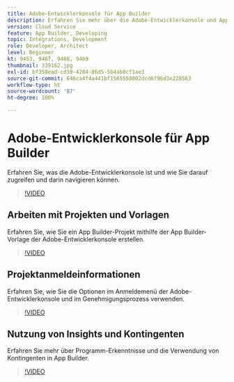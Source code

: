 ```yaml
---
title: Adobe-Entwicklerkonsole für App Builder
description: Erfahren Sie mehr über die Adobe-Entwicklerkonsole und App Builder-Projekte
version: Cloud Service
feature: App Builder, Developing
topic: Integrations, Development
role: Developer, Architect
level: Beginner
kt: 9453, 9467, 9468, 9469
thumbnail: 339162.jpg
exl-id: bf358ead-cd39-4284-86d5-5b4ab0cf1ae3
source-git-commit: 646ca4f4a441bf1565558002dcd6f96d3e228563
workflow-type: ht
source-wordcount: '87'
ht-degree: 100%

---
```


# Adobe-Entwicklerkonsole für App Builder

Erfahren Sie, was die Adobe-Entwicklerkonsole ist und wie Sie darauf zugreifen und darin navigieren können.

>[!VIDEO](https://video.tv.adobe.com/v/339162/?quality=12&learn=on)

## Arbeiten mit Projekten und Vorlagen

Erfahren Sie, wie Sie ein App Builder-Projekt mithilfe der App Builder-Vorlage der Adobe-Entwicklerkonsole erstellen.

>[!VIDEO](https://video.tv.adobe.com/v/339163/?quality=12&learn=on)

## Projektanmeldeinformationen

Erfahren Sie, wie Sie die Optionen im Anmeldemenü der Adobe-Entwicklerkonsole und im Genehmigungsprozess verwenden.

>[!VIDEO](https://video.tv.adobe.com/v/339164/?quality=12&learn=on)

## Nutzung von Insights und Kontingenten

Erfahren Sie mehr über Programm-Erkenntnisse und die Verwendung von Kontingenten in App Builder.

>[!VIDEO](https://video.tv.adobe.com/v/339165/?quality=12&learn=on)

